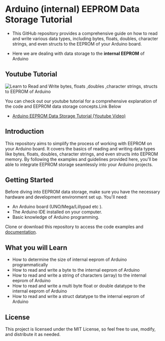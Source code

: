 # Arduino (internal) EEPROM Data Storage Tutorial

- This GitHub repository provides a comprehensive guide on how to read and write various data types, including bytes, floats, doubles, character strings, and even structs to the EEPROM of your Arduino board.

 - Here we are dealing with data storage to the **internal EEPROM** of Arduino 

## Youtube Tutorial

![Learn to Read and Write bytes, floats ,doubles ,character strings, structs to EEPROM of Arduino](https://i.ytimg.com/vi/q2yXXJkgqUk/hqdefault.jpg?sqp=-oaymwEcCNACELwBSFXyq4qpAw4IARUAAIhCGAFwAcABBg==&rs=AOn4CLC8HpvGzTRlegMYYCiuKoa-X2a_IA)

You can check out our youtube tutorial for a comprehensive explanation of the code and EEPROM data storage concepts.Link Below

 - [Arduino EEPROM Data Storage Tutorial (Youtube Video)](https://www.youtube.com/watch?v=q2yXXJkgqUk)

## Introduction
This repository aims to simplify the process of working with EEPROM on your Arduino board. It covers the basics of reading and writing data types like bytes, floats, doubles, character strings, and even structs into EEPROM memory. By following the examples and guidelines provided here, you'll be able to integrate EEPROM storage seamlessly into your Arduino projects.

## Getting Started
Before diving into EEPROM data storage, make sure you have the necessary hardware and development environment set up. You'll need:

 - An Arduino board (UNO/Mega/Lillypad etc ).
 - The Arduino IDE installed on your computer.
 - Basic knowledge of Arduino programming.

Clone or download this repository to access the code examples and [documentation](https://www.youtube.com/watch?v=q2yXXJkgqUk).

## What you will Learn 

 - How to determine the size of internal eeprom of Arduino programmatically
 - How to read and write a byte to the internal eeprom of Arduino
 - How to read and write a string of characters (array) to the internal eeprom of Arduino
 - How to read and write a multi byte  float or double datatype to the internal eeprom of Arduino
 - How to read and write a struct datatype to the internal eeprom of Arduino


## License
This project is licensed under the MIT License, so feel free to use, modify, and distribute it as needed.